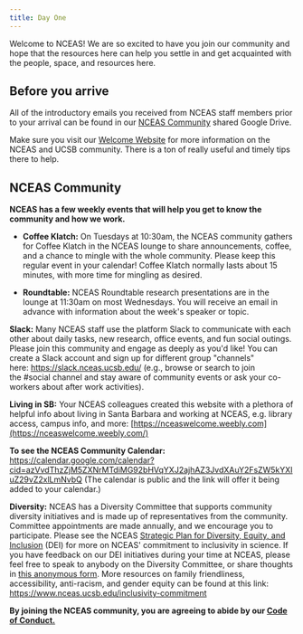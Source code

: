 ```yaml
---
title: Day One
---
```


Welcome to NCEAS! We are so excited to have you join our community and hope that the resources here can help you settle in and get acquainted with the people, space, and resources here.

## Before you arrive

All of the introductory emails you received from NCEAS staff members prior to your arrival can be found in our [NCEAS Community](https://drive.google.com/drive/folders/1GnAUmRGTCF1W8sWUuxD2e5SxcjMLljba?usp=sharing) shared Google Drive.

Make sure you visit our [Welcome Website](https://nceaswelcome.weebly.com/) for more information on the NCEAS and UCSB community. There is a ton of really useful and timely tips there to help.

## NCEAS Community

**NCEAS has a few weekly events that will help you get to know the community and how we work.**

-   **Coffee Klatch:** On Tuesdays at 10:30am, the NCEAS community gathers for Coffee Klatch in the NCEAS lounge to share announcements, coffee, and a chance to mingle with the whole community. Please keep this regular event in your calendar! Coffee Klatch normally lasts about 15 minutes, with more time for mingling as desired. 

-   **Roundtable:** NCEAS Roundtable research presentations are in the lounge at 11:30am on most Wednesdays. You will receive an email in advance with information about the week's speaker or topic. 

**Slack:** Many NCEAS staff use the platform Slack to communicate with each other about daily tasks, new research, office events, and fun social outings. Please join this community and engage as deeply as you'd like! You can create a Slack account and sign up for different group "channels" here: <https://slack.nceas.ucsb.edu/> (e.g., browse or search to join the #social channel and stay aware of community events or ask your co-workers about after work activities).

**Living in SB:** Your NCEAS colleagues created this website with a plethora of helpful info about living in Santa Barbara and working at NCEAS, e.g. library access, campus info, and more: [https://nceaswelcome.weebly.com](https://nceaswelcome.weebly.com/)

**To see the NCEAS Community Calendar:** <https://calendar.google.com/calendar?cid=azVvdThzZjM5ZXNrMTdiMG92bHVqYXJ2ajhAZ3JvdXAuY2FsZW5kYXIuZ29vZ2xlLmNvbQ> (The calendar is public and the link will offer it being added to your calendar.)

**Diversity:** NCEAS has a Diversity Committee that supports community diversity initiatives and is made up of representatives from the community. Committee appointments are made annually, and we encourage you to participate. Please see the NCEAS [Strategic Plan for Diversity, Equity, and Inclusion](https://www.nceas.ucsb.edu/diversity-inclusion) (DEI) for more on NCEAS' commitment to inclusivity in science. If you have feedback on our DEI initiatives during your time at NCEAS, please feel free to speak to anybody on the Diversity Committee, or share thoughts in [this anonymous form](https://docs.google.com/forms/d/e/1FAIpQLSd0007Nr0EgCQS21ZQilxcEisRdh4v0qj3fN8100Ih5bDe2AQ/viewform?usp=sf_link). More resources on family friendliness, accessibility, anti-racism, and gender equity can be found at this link: <https://www.nceas.ucsb.edu/inclusivity-commitment>

**By joining the NCEAS community, you are agreeing to abide by our [Code of Conduct.](https://scarborough-courtney.github.io/onboarding/code-of-conduct.html)**
